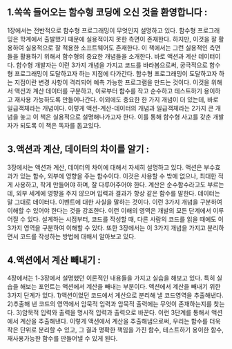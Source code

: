 
## 1.쏙쏙 들어오는 함수형 코딩에 오신 것을 환영합니다 : 

1장에서는 전반적으로 함수형 프로그래밍이 무엇인지 설명하고 있다. 함수형 프로그래밍은 학계에서 출발했기 때문에 실용적이지 못한 측면이 존재한다. 하지만, 이것을 잘 활용하여 실용적으로 잘 적용한 소프트웨어도 존재한다. 이 책에서는 그런 실용적인 측면들을 활용하기 위해서 함수형의 중요한 개념들을 소개한다. 바로 액션과 계산 데이터이다. 함수형 개발자는 이런 3가지 개념을 가지고 코드를 바라봄으로써, 궁극적으로 함수형 프로그래밍이 도달하고자 하는 지점에 다가간다. 함수형 프로그래밍이 도달하고자 하는 지점이란 변경 사항이 격리되어 예측 가능한 프로그램을 만드는 것이다. 이것을 위해서 액션과 계산 데이터를 구분하고, 이로부터 함수를 작고 순수하고 테스트하기 용이하고 재사용 가능하도록 만들어나간다. 이외에도 중요한 한 가지 개념이 더 있는데, 바로 일급객체라는 개념이다. 이렇게 액션-계산-데이터의 개념과 일급객체라는 2가지 큰 개념을 놓고 이 책은 실용적으로 설명해나가고자 한다. 이를 통해 함수형 사고를 갖춘 개발자가 되도록 이 책은 독자를 돕고있다. 




## 3.액션과 계산, 데이터의 차이를 알기 : 

3장에서는 액션과 계산, 데이터의 차이에 대해서 자세히 설명하고 있다. 액션은 부수효과가 있는 함수, 외부에 영향을 주는 함수이다. 이것은 사용할 수 밖에 없으나, 최대한 적게 사용하고, 작게 만들어야 하며, 잘 다루어주어야 한다. 계산은 순수함수라고도 부르는데, 외부 세계에 영향을 주지 않으며 입력과 결과가 항상 같은 함수를 말한다. 데이터는 말 그대로 데이터다. 이벤트에 대한 사실을 말하는 것이다. 이런 3가지 개념을 구분하여 이해할 수 있어야 한다는 것을 강조한다. 이런 이해의 영역은 개발의 모든 단계에서 이루어질 수 있다. 설계하는 시점부터, 코드를 작성할 때, 다른 사람의 코드를 읽을 때에도 이 3가지 영역을 구분하여 이해할 수 있다. 또한 3장에서는 이 3가지 개념을 가지고 분리하면서 코드를 작성하는 방법에 대해서 알아보고 있다. 


## 4.액션에서 계산 빼내기 : 

4장에서는 1-3장에서 설명했던 이론적인 내용들을 가지고 실습을 해보고 있다. 특히 실습을 해보는 포인트는 액션에서 계산을 빼내는 부분이다. 액션에서 계산을 빼내기 위한 3가지 단계가 있다. 1)액션이었던 코드에서 계산으로 분리해 낼 코드영역을 추출해낸다. 2)추출해 낸 코드의 영역에서 암묵적 입력과 암묵적 출력에는 무엇이 존재하는지를 찾는다. 3)암묵적 입력와 출력을 명시적 입력과 출력으로 바꾼다. 이런 3단계를 통해서 액션에서 계산을 추출해낸다. 이렇게 액션에서 계산을 추출해냄으로써, 우리는 함수를 더욱 작은 단위로 분리할 수 있고, 그 결과 명확한 책임을 가진 함수, 테스트하기 용이한 함수, 재사용가능한 함수를 만들어낼 수 있게 된다. 